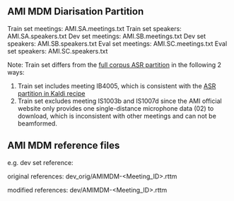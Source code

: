 <h2> AMI MDM Diarisation Partition </h2>

Train set meetings: AMI.SA.meetings.txt
Train set speakers: AMI.SA.speakers.txt
Dev set meetings: AMI.SB.meetings.txt
Dev set speakers: AMI.SB.speakers.txt
Eval set meetings: AMI.SC.meetings.txt
Eval set speakers: AMI.SC.speakers.txt

Note: Train set differs from the [full corpus ASR partition](http://groups.inf.ed.ac.uk/ami/corpus/datasets.shtml) in the following 2 ways:
1. Train set includes meeting IB4005, which is consistent with the [ASR partition in Kaldi recipe](https://github.com/kaldi-asr/kaldi/blob/master/egs/ami/s5/local/split_train.orig)
2. Train set excludes meeting IS1003b and IS1007d since the AMI official website only provides one single-distance microphone data (02) to download, which is inconsistent with other meetings and can not be beamformed. 

<h2> AMI MDM reference files </h2>

e.g. dev set reference:

original references:
dev_orig/AMIMDM-<Meeting_ID>.rttm

modified references:
dev/AMIMDM-<Meeting_ID>.rttm
